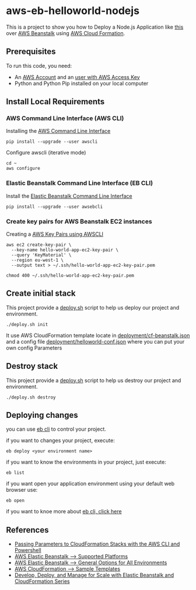 # aws-eb-helloworld-nodejs

This is a project to show you how to Deploy a Node.js Application like [this](https://github.com/GoogleCloudPlatform/nodejs-getting-started.git) over [AWS Beanstalk](https://aws.amazon.com/elasticbeanstalk/) using [AWS Cloud Formation](https://aws.amazon.com/cloudformation).

## Prerequisites

To run this code, you need:
* An [AWS Account](https://aws.amazon.com) and an [user with AWS Access Key](http://docs.aws.amazon.com/IAM/latest/UserGuide/id_users_create.html)
* Python and Python Pip installed on your local computer

## Install Local Requirements

### AWS Command Line Interface (AWS CLI)

Installing the [AWS Command Line Interface](https://aws.amazon.com/cli)
```
pip install --upgrade --user awscli
```

Configure awscli (iterative mode)
```
cd ~
aws configure
```

### Elastic Beanstalk Command Line Interface (EB CLI)

Install the [Elastic Beanstalk Command Line Interface](http://docs.aws.amazon.com/elasticbeanstalk/latest/dg/eb-cli3.html)
```
pip install --upgrade --user awsebcli
```

### Create key pairs for AWS Beanstalk EC2 instances

Creating a [AWS Key Pairs using AWSCLI](http://docs.aws.amazon.com/AWSCloudFormation/latest/UserGuide/cfn-using-cli.html)
```
aws ec2 create-key-pair \
  --key-name hello-world-app-ec2-key-pair \
  --query 'KeyMaterial' \
  --region eu-west-1 \
  --output text > ~/.ssh/hello-world-app-ec2-key-pair.pem

chmod 400 ~/.ssh/hello-world-app-ec2-key-pair.pem
```

## Create initial stack

This project provide a [deploy.sh](deploy.sh) script to help us deploy our project and environment.

```
./deploy.sh init
```

It use AWS CloudFormation template locate in [deployment/cf-beanstalk.json](deployment/cf-beanstalk.json)
and a config file [deployment/helloworld-conf.json](deployment/helloworld-conf.json) where you can put your own config Parameters

## Destroy stack

This project provide a [deploy.sh](deploy.sh) script to help us destroy our project and environment.

```
./deploy.sh destroy
```

## Deploying changes

you can use [eb cli](http://docs.aws.amazon.com/elasticbeanstalk/latest/dg/eb3-cmd-commands.html) to control  your project.

if you want to changes your project, execute:

```
eb deploy <your environment name>
```

if you want to know the environments in your project, just execute:

```
eb list
```

if you want open your application environment using your default web browser use:

```
eb open
```

if you want to knoe more about [eb cli, click here](http://docs.aws.amazon.com/elasticbeanstalk/latest/dg/eb3-cmd-commands.html)

## References

* [Passing Parameters to CloudFormation Stacks with the AWS CLI and Powershell](https://aws.amazon.com/es/blogs/devops/passing-parameters-to-cloudformation-stacks-with-the-aws-cli-and-powershell/)
* [AWS Elastic Beanstalk --> Supported Platforms](http://docs.aws.amazon.com/elasticbeanstalk/latest/dg/concepts.platforms.html#concepts.platforms.nodejs)
* [AWS Elastic Beanstalk --> General Options for All Environments](http://docs.aws.amazon.com/elasticbeanstalk/latest/dg/command-options-general.html#command-options-general-elasticbeanstalkhealthreporting)
* [AWS CloudFormation --> Sample Templates](http://docs.aws.amazon.com/AWSCloudFormation/latest/UserGuide/sample-templates-services-us-west-2.html#w2ab2c21c48c13c29)
* [Develop, Deploy, and Manage for Scale with Elastic Beanstalk and CloudFormation Series](https://aws.amazon.com/es/blogs/devops/part-1-develop-deploy-and-manage-for-scale-with-elastic-beanstalk-and-cloudformation-series/)
